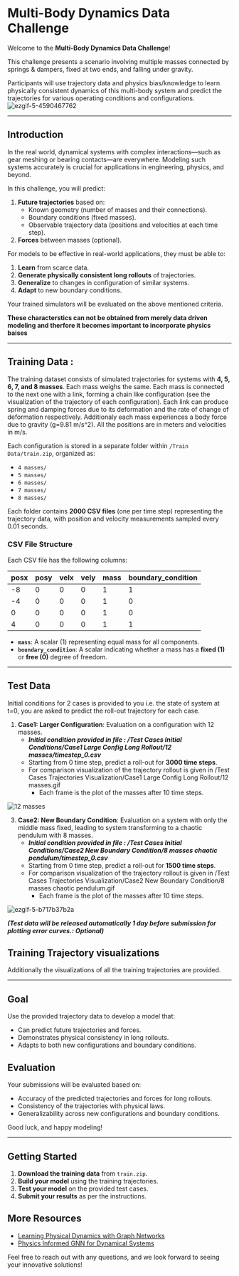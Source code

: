 # Multi-Body Dynamics Data Challenge

Welcome to the **Multi-Body Dynamics Data Challenge**! 

This challenge presents a scenario involving multiple masses connected by springs & dampers, fixed at two ends, and falling under gravity. 

Participants will use trajectory data and physics bias/knowledge to learn physically consistent dynamics of this multi-body system and predict the trajectories for various operating conditions and configurations. 
![ezgif-5-4590467762](https://github.com/user-attachments/assets/24d6b39a-7b84-4d1f-9306-ce0ef5597742)

---

## Introduction
In the real world, dynamical systems with complex interactions—such as gear meshing or bearing contacts—are everywhere. Modeling such systems accurately is crucial for applications in engineering, physics, and beyond. 

In this challenge, you will predict:
1. **Future trajectories** based on:
   - Known geometry (number of masses and their connections).
   - Boundary conditions (fixed masses).
   - Observable trajectory data (positions and velocities at each time step).
2. **Forces** between masses (optional).

For models to be effective in real-world applications, they must be able to:
1. **Learn** from scarce data.
2. **Generate physically consistent long rollouts** of trajectories.
3. **Generalize** to changes in configuration of similar systems.
4. **Adapt** to new boundary conditions. 

Your trained simulators will be evaluated on the above mentioned criteria.
 
 **These characterstics can not be obtained from merely data driven modeling and therfore it becomes important to incorporate physics baises**

---

## Training Data : 

The training dataset consists of simulated trajectories for systems with **4, 5, 6, 7, and 8 masses**. Each mass weighs the same. Each mass is connected to the next one with a link, forming a chain like configuration (see the visualization of the trajectory of each configuration). Each link can produce spring and damping forces due to its deformation and the rate of change of deformation respectively. Additionaly each mass experiences a body force due to gravity (g=9.81 m/s^2). All the positions are in meters and velocities in m/s. 

Each configuration is stored in a separate folder within `/Train Data/train.zip`, organized as:

- `4 masses/`
- `5 masses/`
- `6 masses/`
- `7 masses/`
- `8 masses/`

Each folder contains **2000 CSV files** (one per time step) representing the trajectory data, with position and velocity measurements sampled every 0.01 seconds.

### CSV File Structure

Each CSV file has the following columns:

| posx | posy | velx | vely | mass | boundary_condition |
|------|------|------|------|------|--------------------|
| -8   | 0    | 0    | 0    | 1    | 1                 |
| -4   | 0    | 0    | 0    | 1    | 0                 |
| 0    | 0    | 0    | 0    | 1    | 0                 |
| 4    | 0    | 0    | 0    | 1    | 1                 |

- **`mass`**: A scalar (1) representing equal mass for all components.
- **`boundary_condition`**: A scalar indicating whether a mass has a **fixed (1)** or **free (0)** degree of freedom.

---

## Test Data

Initial conditions for 2 cases is provided to you i.e. the state of system at t=0, you are asked to predict the roll-out trajectory for each case.

1. **Case1: Larger Configuration**: Evaluation on a configuration with 12 masses.
     - ***Initial condition provided in file : /Test Cases Initial Conditions/Case1 Large Config Long Rollout/12 masses/timestep_0.csv***
     - Starting from 0 time step, predict a roll-out for **3000 time steps**.
     - For comparison visualization of the trajectory rollout is given in /Test Cases Trajectories Visualization/Case1 Large Config Long Rollout/12 masses.gif
        - Each frame is the plot of the masses after 10 time steps.

![12 masses](https://github.com/user-attachments/assets/8f4f1da1-c5c1-40db-9534-b215e681c524)


3. **Case2: New Boundary Condition**: Evaluation on a system with only the middle mass fixed, leading to system transforming to a chaotic pendulum with 8 masses.
     - ***Initial condition provided in file : /Test Cases Initial Conditions/Case2 New Boundary Condition/8 masses chaotic pendulum/timestep_0.csv***
     - Starting from 0 time step, predict a roll-out for **1500 time steps**.
     - For comparison visualization of the trajectory rollout is given in /Test Cases Trajectories Visualization/Case2 New Boundary Condition/8 masses chaotic pendulum.gif
        - Each frame is the plot of the masses after 10 time steps.
      
![ezgif-5-b717b37b2a](https://github.com/user-attachments/assets/829cf9db-c82c-4156-baed-0e9341b3107a)


   
   ***(Test data will be released automatically 1 day before submission for plotting error curves.: Optional)***

## Training Trajectory visualizations

Additionally the visualizations of all the training trajectories are provided.

---

## Goal

Use the provided trajectory data to develop a model that:
- Can predict future trajectories and forces.
- Demonstrates physical consistency in long rollouts.
- Adapts to both new configurations and boundary conditions.

## Evaluation

Your submissions will be evaluated based on:
- Accuracy of the predicted trajectories and forces for long rollouts.
- Consistency of the trajectories with physical laws.
- Generalizability across new configurations and boundary conditions.

Good luck, and happy modeling!

---

## Getting Started

1. **Download the training data** from `train.zip`.
2. **Build your model** using the training trajectories.
3. **Test your model** on the provided test cases.
4. **Submit your results** as per the instructions.

## More Resources

- [Learning Physical Dynamics with Graph Networks](https://arxiv.org/abs/1806.01242)
- [Physics Informed GNN for Dynamical Systems](https://proceedings.neurips.cc/paper_files/paper/2022/file/17b598fda495256bef6785c2b76c3217-Paper-Datasets_and_Benchmarks.pdf)

Feel free to reach out with any questions, and we look forward to seeing your innovative solutions!
